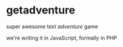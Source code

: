 getadventure
==============

super awesome text *adventure* game

we're writing it in JavaScript, formally in PHP
